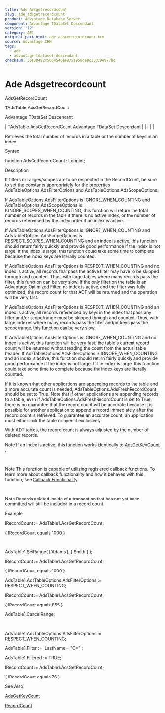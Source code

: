 ```yaml
---
title: Ade Adsgetrecordcount
slug: ade_adsgetrecordcount
product: Advantage Database Server
component: Advantage TDataSet Descendant
version: "12"
category: API
original_path_html: ade_adsgetrecordcount.htm
source: Advantage CHM
tags:
  - ade
  - advantage-tdataset-descendant
checksum: 35838492c5664546a6875a950de9c33329e977bc
---
```


# Ade Adsgetrecordcount

AdsGetRecordCount

TAdsTable.AdsGetRecordCount

Advantage TDataSet Descendant

| TAdsTable.AdsGetRecordCount  Advantage TDataSet Descendant |  |  |  |  |

Retrieves the total number of records in a table or the number of keys in an index.

Syntax

function AdsGetRecordCount : Longint;

Description

If filters or ranges/scopes are to be respected in the RecordCount, be sure to set the constants appropriately for the properties AdsTableOptions.AdsFilterOptions and AdsTableOptions.AdsScopeOptions.

If AdsTableOptions.AdsFilterOptions is IGNORE\_WHEN\_COUNTING and AdsTableOptions.AdsScopeOptions is IGNORE\_SCOPES\_WHEN\_COUNTING, this function will return the total number of records in the table if there is no active index, or the number of records referenced by the index order if an index is active.

If AdsTableOptions.AdsFilterOptions is IGNORE\_WHEN\_COUNTING and AdsTableOptions.AdsScopeOptions is RESPECT\_SCOPES\_WHEN\_COUNTING and an index is active, this function should return fairly quickly and provide good performance if the index is not large. If the index is large, this function could take some time to complete because the index keys are literally counted.

If AdsTableOptions.AdsFilterOptions is RESPECT\_WHEN\_COUNTING and no index is active, all records that pass the active filter may have to be skipped through and counted. Thus, with large tables where many records pass the filter, this function can be very slow. If the only filter on the table is an Advantage Optimized Filter, no index is active, and the filter was fully optimized, the record count for that AOF will be returned and the operation will be very fast.

If AdsTableOptions.AdsFilterOptions is RESPECT\_WHEN\_COUNTING and an index is active, all records referenced by keys in the index that pass any filter and/or scope/range must be skipped through and counted. Thus, with large indexes where many records pass the filter and/or keys pass the scope/range, this function can be very slow.

If AdsTableOptions.AdsFilterOptions is IGNORE\_WHEN\_COUNTING and no index is active, this function will be very fast; the table's current record count will be returned without reading the count from the actual table header. If AdsTableOptions.AdsFilterOptions is IGNORE\_WHEN\_COUNTING and an index is active, this function should return fairly quickly and provide good performance if the index is not large. If the index is large, this function could take some time to complete because the index keys are literally counted.

If it is known that other applications are appending records to the table and a more accurate count is needed, AdsTableOptions.AdsFreshRecordCount should be set to True. Note that if other applications are appending records to a table, even if AdsTableOptions.AdsFreshRecordCount is set to True, there is no guarantee that the record count will be accurate because it is possible for another application to append a record immediately after the record count is retrieved. To guarantee an accurate count, an application must either lock the table or open it exclusively.

With ADT tables, the record count is always adjusted by the number of deleted records.

Note If an index is active, this function works identically to [AdsGetKeyCount](ade_adsgetkeycount.md) .

 

Note This function is capable of utilizing registered callback functions. To learn more about callback functionality and how it behaves with this function, see [Callback Functionality](master_callback_functionality.md).

 

Note Records deleted inside of a transaction that has not yet been committed will still be included in a record count.

Example

lRecordCount := AdsTable1.AdsGetRecordCount;

{ lRecordCount equals 1000 }

 

AdsTable1.SetRange( ['Adams'], ['Smith'] );

lRecordCount := AdsTable1.AdsGetRecordCount;

{ lRecordCount equals 1000 }

AdsTable1.AdsTableOptions.AdsFilterOptions := RESPECT\_WHEN\_COUNTING;

lRecordCount := AdsTable1.AdsGetRecordCount;

{ lRecordCount equals 855 }

AdsTable1.CancelRange;

 

AdsTable1.AdsTableOptions.AdsFilterOptions := RESPECT\_WHEN\_COUNTING;

AdsTable1.Filter := 'LastName = "C\*"';

AdsTable1.Filtered := TRUE;

lRecordCount := AdsTable1.AdsGetRecordCount;

{ lRecordCount equals 76 }

See Also

[AdsGetKeyCount](ade_adsgetkeycount.md)

[RecordCount](ade_recordcount.md)
